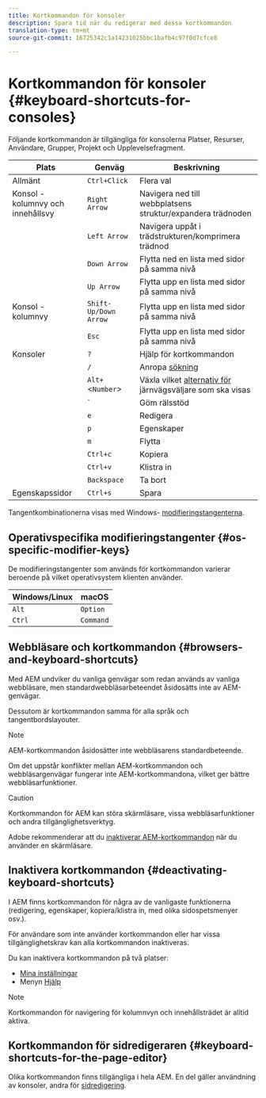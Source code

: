 ```yaml
---
title: Kortkommandon för konsoler
description: Spara tid när du redigerar med dessa kortkommandon
translation-type: tm+mt
source-git-commit: 16725342c1a14231025bbc1bafb4c97f0d7cfce8

---
```



# Kortkommandon för konsoler {#keyboard-shortcuts-for-consoles}

Följande kortkommandon är tillgängliga för konsolerna Platser, Resurser, Användare, Grupper, Projekt och Upplevelsefragment.

| Plats | Genväg | Beskrivning |
|---|---|---|
| Allmänt | `Ctrl+Click` | Flera val |
| Konsol - kolumnvy och innehållsvy | `Right Arrow` | Navigera ned till webbplatsens struktur/expandera trädnoden |
|  | `Left Arrow` | Navigera uppåt i trädstrukturen/komprimera trädnod |
|  | `Down Arrow` | Flytta ned en lista med sidor på samma nivå |
|  | `Up Arrow` | Flytta upp en lista med sidor på samma nivå |
| Konsol - kolumnvy | `Shift-Up/Down Arrow` | Flytta upp en lista med sidor på samma nivå |
|  | `Esc` | Flytta upp en lista med sidor på samma nivå |
| Konsoler | `?` | Hjälp för kortkommandon |
|  | `/` | Anropa [sökning](/help/sites-cloud/authoring/getting-started/search.md) |
|  | `Alt+`&lt;`Number`> | Växla vilket [alternativ för](/help/sites-cloud/authoring/getting-started/basic-handling.md#rail-selector) järnvägsväljare som ska visas |
|  | ` | Göm rälsstöd |
|  | `e` | Redigera |
|  | `p` | Egenskaper |
|  | `m` | Flytta |
|  | `Ctrl+c` | Kopiera |
|  | `Ctrl+v` | Klistra in |
|  | `Backspace` | Ta bort |
| Egenskapssidor | `Ctrl+s` | Spara |

Tangentkombinationerna visas med Windows- [modifieringstangenterna](#os-specific-modifier-keys).

## Operativspecifika modifieringstangenter {#os-specific-modifier-keys}

De modifieringstangenter som används för kortkommandon varierar beroende på vilket operativsystem klienten använder.

| Windows/Linux | macOS |
|---|---|
| `Alt` | `Option` |
| `Ctrl` | `Command` |

## Webbläsare och kortkommandon {#browsers-and-keyboard-shortcuts}

Med AEM undviker du vanliga genvägar som redan används av vanliga webbläsare, men standardwebbläsarbeteendet åsidosätts inte av AEM-genvägar.

Dessutom är kortkommandon samma för alla språk och tangentbordslayouter.

>[!NOTE]
>
>AEM-kortkommandon åsidosätter inte webbläsarens standardbeteende.
>
>Om det uppstår konflikter mellan AEM-kortkommandon och webbläsargenvägar fungerar inte AEM-kortkommandona, vilket ger bättre webbläsarfunktioner.

>[!CAUTION]
>
>Kortkommandon för AEM kan störa skärmläsare, vissa webbläsarfunktioner och andra tillgänglighetsverktyg.
>
>Adobe rekommenderar att du [inaktiverar AEM-kortkommandon](#deactivating-keyboard-shortcuts) när du använder en skärmläsare.

## Inaktivera kortkommandon {#deactivating-keyboard-shortcuts}

I AEM finns kortkommandon för några av de vanligaste funktionerna (redigering, egenskaper, kopiera/klistra in, med olika sidospetsmenyer osv.).

För användare som inte använder kortkommandon eller har vissa tillgänglighetskrav kan alla kortkommandon inaktiveras.

Du kan inaktivera kortkommandon på två platser:

* [Mina inställningar](/help/sites-cloud/authoring/getting-started/account-environment.md#my-preferences)
* Menyn [Hjälp](/help/sites-cloud/authoring/getting-started/basic-handling.md#accessing-help)

>[!NOTE]
>
>Kortkommandon för navigering för kolumnvyn och innehållsträdet är alltid aktiva.

## Kortkommandon för sidredigeraren {#keyboard-shortcuts-for-the-page-editor}

Olika kortkommandon finns tillgängliga i hela AEM. En del gäller användning av konsoler, andra för [sidredigering](/help/sites-cloud/authoring/fundamentals/keyboard-shortcuts.md).
